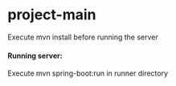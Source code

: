 project-main
============
Execute mvn install before running the server

#### Running server:
Execute mvn spring-boot:run in runner directory
